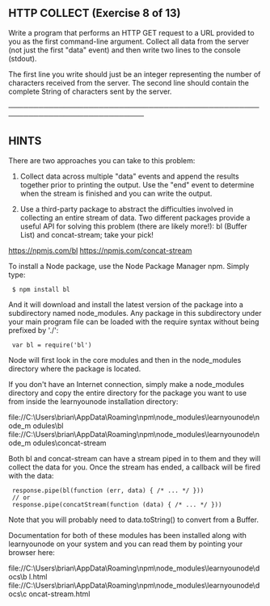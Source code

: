  ## HTTP COLLECT (Exercise 8 of 13)

  Write a program that performs an HTTP GET request to a URL provided to you
  as the first command-line argument. Collect all data from the server (not
  just the first "data" event) and then write two lines to the console
  (stdout).

  The first line you write should just be an integer representing the number
  of characters received from the server. The second line should contain the
  complete String of characters sent by the server.

 ─────────────────────────────────────────────────────────────────────────────

 ## HINTS

  There are two approaches you can take to this problem:

  1) Collect data across multiple "data" events and append the results
  together prior to printing the output. Use the "end" event to determine
  when the stream is finished and you can write the output.

  2) Use a third-party package to abstract the difficulties involved in
  collecting an entire stream of data. Two different packages provide a
  useful API for solving this problem (there are likely more!): bl (Buffer
  List) and concat-stream; take your pick!

  <https://npmjs.com/bl> <https://npmjs.com/concat-stream>

  To install a Node package, use the Node Package Manager npm. Simply type:

     $ npm install bl

  And it will download and install the latest version of the package into a
  subdirectory named node_modules. Any package in this subdirectory under
  your main program file can be loaded with the require syntax without being
  prefixed by './':

     var bl = require('bl')

  Node will first look in the core modules and then in the node_modules
  directory where the package is located.

  If you don't have an Internet connection, simply make a node_modules
  directory and copy the entire directory for the package you want to use
  from inside the learnyounode installation directory:

  file://C:\Users\brian\AppData\Roaming\npm\node_modules\learnyounode\node_m
  odules\bl
  file://C:\Users\brian\AppData\Roaming\npm\node_modules\learnyounode\node_m
  odules\concat-stream

  Both bl and concat-stream can have a stream piped in to them and they will
  collect the data for you. Once the stream has ended, a callback will be
  fired with the data:

     response.pipe(bl(function (err, data) { /* ... */ }))
     // or
     response.pipe(concatStream(function (data) { /* ... */ }))

  Note that you will probably need to data.toString() to convert from a
  Buffer.

  Documentation for both of these modules has been installed along with
  learnyounode on your system and you can read them by pointing your browser
  here:

  file://C:\Users\brian\AppData\Roaming\npm\node_modules\learnyounode\docs\b
  l.html
  file://C:\Users\brian\AppData\Roaming\npm\node_modules\learnyounode\docs\c
  oncat-stream.html